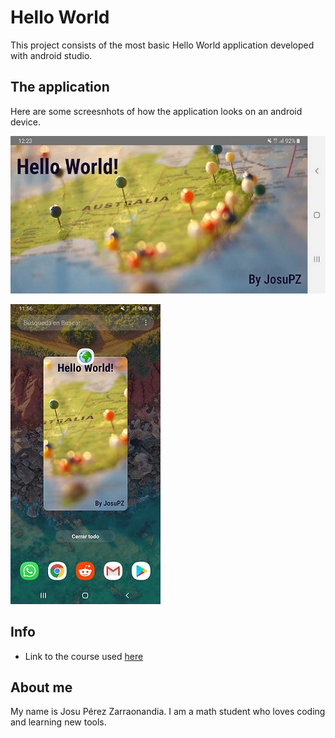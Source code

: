 # Hello World
This project consists of the most basic Hello World application developed with android studio.

## The application
Here are some screesnhots of how the application looks on an android device.

![](/app/src/main/res/drawable/screenshot2.jpg)

![](/app/src/main/res/drawable/screenshot3.jpg)

## Info
* Link to the course used [here](https://eu.udacity.com/course/android-basics-user-interface--ud834)

## About me
My name is Josu Pérez Zarraonandia. I am a math student who loves coding and learning new tools.
